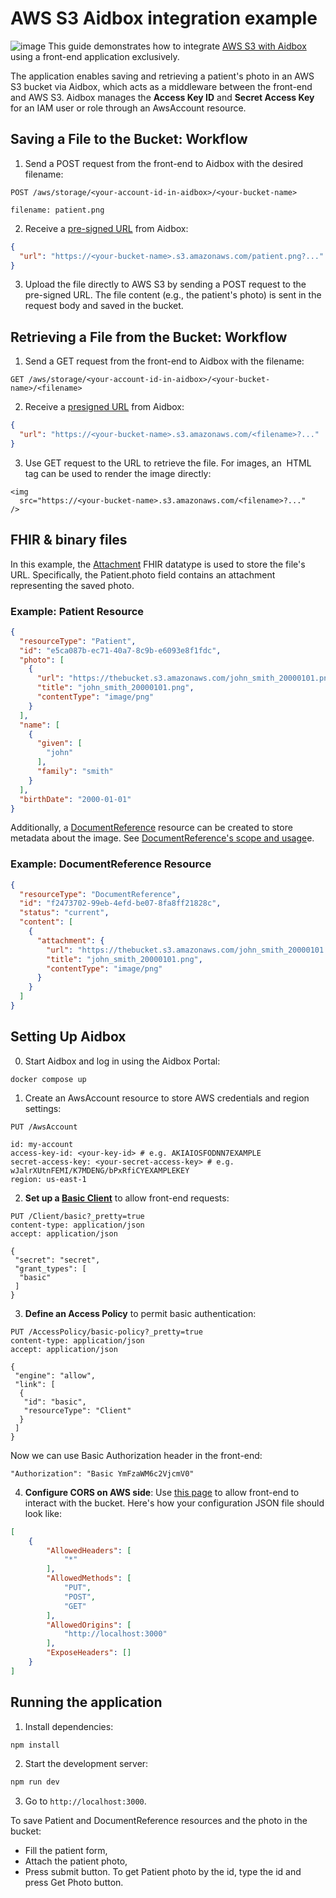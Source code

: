 # AWS S3 Aidbox integration example
![image](https://github.com/user-attachments/assets/fb3026ef-be1f-4ef8-845e-064e463adb0f)
This guide demonstrates how to integrate [AWS S3 with Aidbox](https://docs.aidbox.app/storage-1/s3-compatible-storages/aws-s3) using a front-end application exclusively. 

The application enables saving and retrieving a patient's photo in an AWS S3 bucket via Aidbox, which acts as a middleware between the front-end and AWS S3. Aidbox manages the **Access Key ID** and **Secret Access Key** for an IAM user or role through an AwsAccount resource.

## Saving a File to the Bucket: Workflow
1. Send a POST request from the front-end to Aidbox with the desired filename:
```http
POST /aws/storage/<your-account-id-in-aidbox>/<your-bucket-name>

filename: patient.png
```
2. Receive a [pre-signed URL](https://docs.aws.amazon.com/AmazonS3/latest/userguide/using-presigned-url.html) from Aidbox:
```json
{
  "url": "https://<your-bucket-name>.s3.amazonaws.com/patient.png?..."
}
```
3. Upload the file directly to AWS S3 by sending a POST request to the pre-signed URL. The file content (e.g., the patient's photo) is sent in the request body and saved in the bucket.

## Retrieving a File from the Bucket: Workflow
1. Send a GET request from the front-end to Aidbox with the filename:
```http
GET /aws/storage/<your-account-id-in-aidbox>/<your-bucket-name>/<filename>
```
2. Receive a [presigned URL](https://docs.aws.amazon.com/AmazonS3/latest/userguide/using-presigned-url.html) from Aidbox: 
```json
{
  "url": "https://<your-bucket-name>.s3.amazonaws.com/<filename>?..."
}
```
3. Use GET request to the URL to retrieve the file.
For images, an <img> HTML tag can be used to render the image directly:
```react
<img
  src="https://<your-bucket-name>.s3.amazonaws.com/<filename>?..."
/>
```

## FHIR & binary files
In this example, the [Attachment](https://build.fhir.org/datatypes.html#attachment) FHIR datatype is used to store the file's URL. Specifically, the Patient.photo field contains an attachment representing the saved photo.

### Example: Patient Resource
```json
{
  "resourceType": "Patient",
  "id": "e5ca087b-ec71-40a7-8c9b-e6093e8f1fdc",
  "photo": [
    {
      "url": "https://thebucket.s3.amazonaws.com/john_smith_20000101.png",
      "title": "john_smith_20000101.png",
      "contentType": "image/png"
    }
  ],
  "name": [
    {
      "given": [
        "john"
      ],
      "family": "smith"
    }
  ],
  "birthDate": "2000-01-01"
}
```
Additionally, a [DocumentReference](https://build.fhir.org/documentreference.html) resource can be created to store metadata about the image. See [DocumentReference's scope and usage](https://build.fhir.org/documentreference.html#scope)e.
### Example: DocumentReference Resource
```json
{
  "resourceType": "DocumentReference",
  "id": "f2473702-99eb-4efd-be07-8fa8ff21828c",
  "status": "current",
  "content": [
    {
      "attachment": {
        "url": "https://thebucket.s3.amazonaws.com/john_smith_20000101.png",
        "title": "john_smith_20000101.png",
        "contentType": "image/png"
      }
    }
  ]
}

```

## Setting Up Aidbox

0. Start Aidbox and log in using the Aidbox Portal:
```
docker compose up
```

1. Create an AwsAccount resource to store AWS credentials and region settings:

```http
PUT /AwsAccount

id: my-account
access-key-id: <your-key-id> # e.g. AKIAIOSFODNN7EXAMPLE
secret-access-key: <your-secret-access-key> # e.g. wJalrXUtnFEMI/K7MDENG/bPxRfiCYEXAMPLEKEY
region: us-east-1
```

2. **Set up a [Basic Client](https://docs.aidbox.app/modules/security-and-access-control/auth/basic-auth)** to allow front-end requests:
```http
PUT /Client/basic?_pretty=true
content-type: application/json
accept: application/json

{
 "secret": "secret",
 "grant_types": [
  "basic"
 ]
}
```
3. **Define an Access Policy** to permit basic authentication:
```http
PUT /AccessPolicy/basic-policy?_pretty=true
content-type: application/json
accept: application/json

{
 "engine": "allow",
 "link": [
  {
   "id": "basic",
   "resourceType": "Client"
  }
 ]
}
```
Now we can use Basic Authorization header in the front-end:
```
"Authorization": "Basic YmFzaWM6c2VjcmV0"
```

4. **Configure CORS on AWS side**:
Use [this page](https://docs.aws.amazon.com/AmazonS3/latest/userguide/enabling-cors-examples.html) to allow front-end to interact with the bucket.
Here's how your configuration JSON file should look like:
```json
[
    {
        "AllowedHeaders": [
            "*"
        ],
        "AllowedMethods": [
            "PUT",
            "POST",
            "GET"
        ],
        "AllowedOrigins": [
            "http://localhost:3000"
        ],
        "ExposeHeaders": []
    }
]
```

## Running the application
1. Install dependencies:
```bash
npm install
```
2. Start the development server:
```bash
npm run dev
```
3. Go to `http://localhost:3000`.

To save Patient and DocumentReference resources and the photo in the bucket:
- Fill the patient form,
- Attach the patient photo,
- Press submit button.
To get Patient photo by the id, type the id and press Get Photo button.

